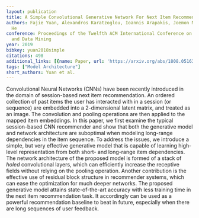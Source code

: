 ```yaml
---
layout: publication
title: A Simple Convolutional Generative Network For Next Item Recommendation
authors: Fajie Yuan, Alexandros Karatzoglou, Ioannis Arapakis, Joemon M Jose, Xiangnan
  He
conference: Proceedings of the Twelfth ACM International Conference on Web Search
  and Data Mining
year: 2019
bibkey: yuan2018simple
citations: 498
additional_links: [{name: Paper, url: 'https://arxiv.org/abs/1808.05163'}]
tags: ["Model Architecture"]
short_authors: Yuan et al.
---
```

Convolutional Neural Networks (CNNs) have been recently introduced in the
domain of session-based next item recommendation. An ordered collection of past
items the user has interacted with in a session (or sequence) are embedded into
a 2-dimensional latent matrix, and treated as an image. The convolution and
pooling operations are then applied to the mapped item embeddings. In this
paper, we first examine the typical session-based CNN recommender and show that
both the generative model and network architecture are suboptimal when modeling
long-range dependencies in the item sequence. To address the issues, we
introduce a simple, but very effective generative model that is capable of
learning high-level representation from both short- and long-range item
dependencies. The network architecture of the proposed model is formed of a
stack of *holed* convolutional layers, which can efficiently increase the
receptive fields without relying on the pooling operation. Another contribution
is the effective use of residual block structure in recommender systems, which
can ease the optimization for much deeper networks. The proposed generative
model attains state-of-the-art accuracy with less training time in the next
item recommendation task. It accordingly can be used as a powerful
recommendation baseline to beat in future, especially when there are long
sequences of user feedback.